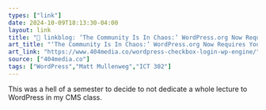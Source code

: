 ```yaml
---
types: ["link"]
date: 2024-10-09T18:13:30-04:00
layout: link
title: "🔗 linkblog: ‘The Community Is In Chaos:’ WordPress.org Now Requires You Denounce Affiliation With WP Engine To Log In'"
art_title: "‘The Community Is In Chaos:’ WordPress.org Now Requires You Denounce Affiliation With WP Engine To Log In"
art_link: "https://www.404media.co/wordpress-checkbox-login-wp-engine/"
source: ["404media.co"]
tags: ["WordPress","Matt Mullenweg","ICT 302"]
---
```

This was a hell of a semester to decide to not dedicate a whole lecture to WordPress in my CMS class.

